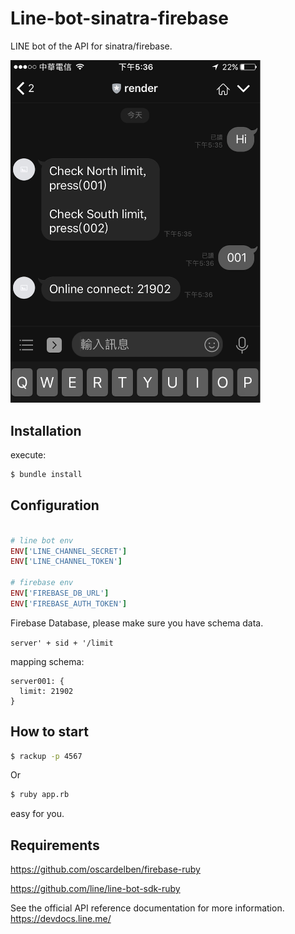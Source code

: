 # Line-bot-sinatra-firebase 

LINE bot of the API for sinatra/firebase.



<img src="https://github.com/museseeu/line-bot-sinatra-firebase/blob/master/Screenshot.png" width="400">

## Installation ##

execute:

```sh
$ bundle install
```

## Configuration ##

```ruby

# line bot env
ENV['LINE_CHANNEL_SECRET']
ENV['LINE_CHANNEL_TOKEN']

# firebase env
ENV['FIREBASE_DB_URL']
ENV['FIREBASE_AUTH_TOKEN']

```

Firebase Database, please make sure you have schema data.

`server' + sid + '/limit` 

mapping schema: 

```
server001: {
  limit: 21902
}
```


## How to start ##

```sh
$ rackup -p 4567
```

Or 

```sh
$ ruby app.rb
```

easy for you.

## Requirements

https://github.com/oscardelben/firebase-ruby

https://github.com/line/line-bot-sdk-ruby

See the official API reference documentation for more information.
https://devdocs.line.me/


